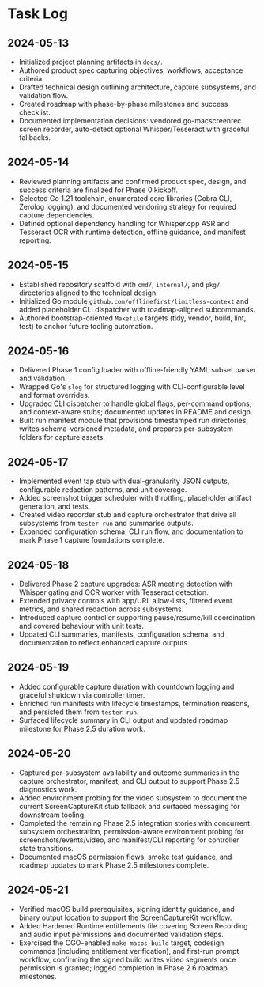 # Task Log

## 2024-05-13
- Initialized project planning artifacts in `docs/`.
- Authored product spec capturing objectives, workflows, acceptance criteria.
- Drafted technical design outlining architecture, capture subsystems, and validation flow.
- Created roadmap with phase-by-phase milestones and success checklist.
- Documented implementation decisions: vendored go-macscreenrec screen recorder, auto-detect optional Whisper/Tesseract with graceful fallbacks.

## 2024-05-14
- Reviewed planning artifacts and confirmed product spec, design, and success criteria are finalized for Phase 0 kickoff.
- Selected Go 1.21 toolchain, enumerated core libraries (Cobra CLI, Zerolog logging), and documented vendoring strategy for required capture dependencies.
- Defined optional dependency handling for Whisper.cpp ASR and Tesseract OCR with runtime detection, offline guidance, and manifest reporting.

## 2024-05-15
- Established repository scaffold with `cmd/`, `internal/`, and `pkg/` directories aligned to the technical design.
- Initialized Go module `github.com/offlinefirst/limitless-context` and added placeholder CLI dispatcher with roadmap-aligned subcommands.
- Authored bootstrap-oriented `Makefile` targets (tidy, vendor, build, lint, test) to anchor future tooling automation.

## 2024-05-16
- Delivered Phase 1 config loader with offline-friendly YAML subset parser and validation.
- Wrapped Go's `slog` for structured logging with CLI-configurable level and format overrides.
- Upgraded CLI dispatcher to handle global flags, per-command options, and context-aware stubs; documented updates in README and design.
- Built run manifest module that provisions timestamped run directories, writes schema-versioned metadata, and prepares per-subsystem folders for capture assets.

## 2024-05-17
- Implemented event tap stub with dual-granularity JSON outputs, configurable redaction patterns, and unit coverage.
- Added screenshot trigger scheduler with throttling, placeholder artifact generation, and tests.
- Created video recorder stub and capture orchestrator that drive all subsystems from `tester run` and summarise outputs.
- Expanded configuration schema, CLI run flow, and documentation to mark Phase 1 capture foundations complete.

## 2024-05-18
- Delivered Phase 2 capture upgrades: ASR meeting detection with Whisper gating and OCR worker with Tesseract detection.
- Extended privacy controls with app/URL allow-lists, filtered event metrics, and shared redaction across subsystems.
- Introduced capture controller supporting pause/resume/kill coordination and covered behaviour with unit tests.
- Updated CLI summaries, manifests, configuration schema, and documentation to reflect enhanced capture outputs.

## 2024-05-19
- Added configurable capture duration with countdown logging and graceful shutdown via controller timer.
- Enriched run manifests with lifecycle timestamps, termination reasons, and persisted them from `tester run`.
- Surfaced lifecycle summary in CLI output and updated roadmap milestone for Phase 2.5 duration work.

## 2024-05-20
- Captured per-subsystem availability and outcome summaries in the capture orchestrator, manifest, and CLI output to support Phase 2.5 diagnostics work.
- Added environment probing for the video subsystem to document the current ScreenCaptureKit stub fallback and surfaced messaging for downstream tooling.
- Completed the remaining Phase 2.5 integration stories with concurrent subsystem orchestration, permission-aware environment probing for screenshots/events/video, and manifest/CLI reporting for controller state transitions.
- Documented macOS permission flows, smoke test guidance, and roadmap updates to mark Phase 2.5 milestones complete.

## 2024-05-21
- Verified macOS build prerequisites, signing identity guidance, and binary output location to support the ScreenCaptureKit workflow.
- Added Hardened Runtime entitlements file covering Screen Recording and audio input permissions and documented validation steps.
- Exercised the CGO-enabled `make macos-build` target, codesign commands (including entitlement verification), and first-run prompt workflow, confirming the signed build writes video segments once permission is granted; logged completion in Phase 2.6 roadmap milestones.

